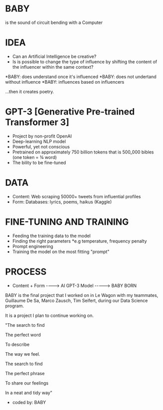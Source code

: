 # BABY
 
is the sound of circuit bending with a Computer

# IDEA

- Can an Artificial Intelligence be creative?
- Is is possible to change the type of influence by shifting the content of the influencer within the same context?

*BABY: does understand once it's influenced
*BABY: does not undertand without influence
*BABY: influences based on influencers

...then it creates poetry.


# GPT-3 [Generative Pre-trained Transformer 3]

- Project by non-profit OpenAI
- Deep-learning NLP model
- Powerful, yet not conscious
- Pretrained on approximately 750 billion tokens that is 500_000 bibles (one token = ¾ word)
- The bility to be fine-tuned


# DATA 

- Content: 
    Web scraping 50000+ tweets from influential profiles
- Form: 
    Databases: lyrics, poems, haikus (Kaggle)
    
# FINE-TUNING AND TRAINING

- Feeding the training data to the model
- Finding the right parameters
    *e.g temperature, frequency penalty
- Prompt engineering
- Training the model on the most fitting "prompt"

# PROCESS

- Content + Form ----> AI GPT-3 Model -----> BABY BORN 

BABY is the final project that I worked on in Le Wagon with my teammates, Guillaume De Sa, Marco Zausch, Tim Seifert, during our Data Science program. 

It is a project I plan to continue working on.



<poem>
    
"The search to find

The perfect word

To describe

The way we feel.

The search to find

The perfect phrase

To share our feelings

In a neat and tidy way"

- coded by: BABY 

</poem>
